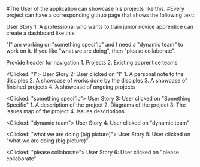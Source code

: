 #The User of the application can showcase his projects like this. 
#Every project can have a corresponding github page that shows the following text:

User Story 1: A professional who wants to train junior novice apprentice can create a dashboard like this:

"I" am working on "something specific" and I need a "dynamic team"
to work on it. If you like "what we are doing", then "please collaborate".

Provide header for navigation
	1. Projects
	2. Existing apprentice teams


<Clicked: "I">
User Story 2: User clicked on "I"
	1. A personal note to the disciples
	2. A showcase of works done by the disciples
	3. A showcase of finished projects
	4. A showcase of ongoing projects
	
<Clicked: "something specific">
User Story 3: User clicked on "Something Specific"
	1. A description of the project
	2. Diagrams of the project
	3. The issues map of the project
	4. Issues descriptions

<Clicked: "dynamic team">
User Story 4: User clicked on "dynamic team"

<Clicked: "what we are doing (big picture)">
User Story 5: User clicked on "what we are doing (big picture)"

<Clicked: "please collaborate">
User Story 6: User clicked on "please collaborate"

